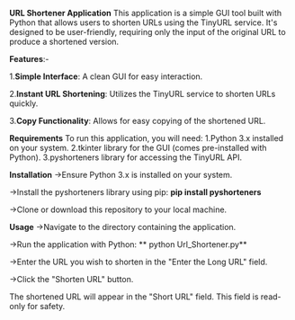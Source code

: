 **URL Shortener Application**
This application is a simple GUI tool built with Python that allows users to shorten URLs using the TinyURL service. It's designed to be user-friendly, requiring only the input of the original URL to produce a shortened version.

**Features**:-

1.**Simple Interface**: A clean GUI for easy interaction.

2.**Instant URL Shortening**: Utilizes the TinyURL service to shorten URLs quickly.

3.**Copy Functionality**: Allows for easy copying of the shortened URL.



**Requirements**
To run this application, you will need:
 1.Python 3.x installed on your system.
 2.tkinter library for the GUI (comes pre-installed with Python).
 3.pyshorteners library for accessing the TinyURL API.
 
 
**Installation**
->Ensure Python 3.x is installed on your system.

->Install the pyshorteners library using pip: **pip install pyshorteners**

->Clone or download this repository to your local machine.



**Usage**
->Navigate to the directory containing the application.

->Run the application with Python: **  python Url_Shortener.py**

->Enter the URL you wish to shorten in the "Enter the Long URL" field.

->Click the "Shorten URL" button.

The shortened URL will appear in the "Short URL" field. This field is read-only for safety.
